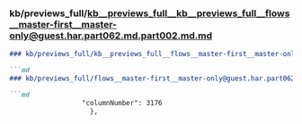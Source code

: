 ### kb/previews_full/kb__previews_full__kb__previews_full__flows__master-first__master-only@guest.har.part062.md.part002.md.md

```md
### kb/previews_full/kb__previews_full__flows__master-first__master-only@guest.har.part062.md.part002.md

```md
### kb/previews_full/flows__master-first__master-only@guest.har.part062.md (part 002)

```md
                  "columnNumber": 3176
                    },
   
```

```

```

```
